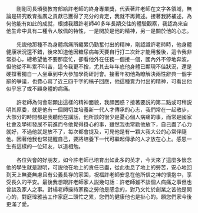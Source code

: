 <!--追念我的摯友學仁老師 --!>

　　剛剛司長頒發教育部給許老師的終身專業獎，代表著許老師在文字各領域，無論是研究教育推廣之貢獻已獲得了充分的肯定，我就不再贅述。接著我將補述，為何他能有如此的成就，根據我跟許老師40多年長期交往的體驗觀察，我認為來自他生命中具有二種令人敬佩的特性，一是関於是他的精神，另一是關於他的心志。<br><br>
  
　　先説他那種不為身體病痛所纏累仍勤奮付出的精神，剛認識許老師時，他身體健康狀況還不錯，後來知道他因糖尿病每天要自行打二次針才能用餐後，這令我非常掛心，總希望他不要那麼忙，卻看他外在任務一個接一個，國內外不停地奔波，但他從不叫累不叫苦，這令我更不捨，尤其去年年底他身體已顯現不佳狀況，還是硬撐著獨自一人坐車到中大參加學術研討會。接著年初他為瞭解決兩性辭典一個字辭的爭議，也費心寫了近三四千字的稿子回應，他這種賣力付出的精神，可看出他似乎忘了或不顧身體的病痛。<br><br>
  
　　許老師為何會彰顕出這樣的精神面貌，我頗困惑？接著要説的第二點或可稍説明其原委，就是他有一個関切並培養新一代人才傳承的心志，我們常在一起散步，大部分的時間都是我聽他在講話，他所談的很少是憂心個人病痛的事，而常是國家社會及學術發展不前進而令他覺得掛心的事，雖然我也常勸他放下，自己盡了心力就好，不過他就是放不了，每次都會提及，可見他是有一顆大我大公的心常伴隨他。因著他我也常提醒自己，要將培養下一代可繼起傳承的人才放在心上。感恩一生有這樣的一位知友，以道相勉。<br><br>
  
　　各位與會的好朋友，如今許老師已培育出如此多的英才，今天來了這麼多懷念他的學生就是證明，可説他在地上的責任已盡，從此也息了地上的勞苦，安心地回到天上無憂無慮且有公義長存的家園，祝福許老師安息在他所信之神的懷抱中，享受長久的平安。最後我想跟許老師家人説幾句話：許老師雖不談個人病痛之事但也曾談及家人之事。對楊老師操持家務之勞他是感念的，對乃文忙於創業之苦他是関心的，對庭瑋雅芸工作家庭二頭忙之累，您們的健康他也是掛心的。願您們家今後更滿了愛。
